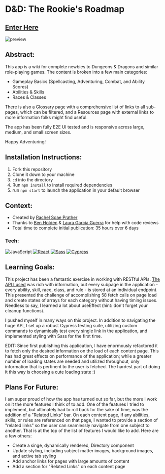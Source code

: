 # D&D: The Rookie's Roadmap
## [Enter Here](https://dnd-rookie-roadmap.vercel.app)
![preview](https://media.giphy.com/media/v1.Y2lkPTc5MGI3NjExZWVlbTNianpybmE5cmo0enJsYWo3aHA1dDZzd2g0MzJuMmFieW9zYiZlcD12MV9pbnRlcm5hbF9naWZfYnlfaWQmY3Q9Zw/fRA14DmnPW3Sh6gHMY/giphy.gif)

## Abstract:
[//]: <> (Briefly describe what you built and its features. What problem is the app solving? How does this application solve that problem?)
This app is a wiki for complete newbies to Dungeons & Dragons and similar role-playing games. The content is broken into a few main categories:
- Gameplay Basics (Spellcasting, Adventuring, Combat, and Ability Scores)
- Abilities & Skills
- Races & Classes

There is also a Glossary page with a comprehensive list of links to all sub-pages, which can be filtered, and a Resources page with external links to more information folks might find useful.

The app has been fully E2E UI tested and is responsive across large, medium, and small screen sizes.

Happy Adventuring!

## Installation Instructions:
[//]: <> (What steps does a person have to take to get your app cloned down and running?)
1. Fork this repository
2. Clone it down to your machine
3. `cd` into the directory
4. Run `npm install` to install required dependencies
5. run `npm start` to launch the application in your default browser

## Context:
[//]: <> (Give some context for the project here. How long did you have to work on it? How far into the Turing program are you?)
- Created by [Rachel Soae Prather](https://github.com/rachelsoae)
- Thanks to [Ben Holden](https://github.com/BenHolden010) & [Laura Garcia Guerra](https://github.com/lauraguerra1) for help with code reviews
- Total time to complete initial publication: 35 hours over 6 days

### Tech:
![JavaScript][JavaScript]
[![React][React]][React-url]
[![Sass][Sass]][Sass-url]
[![Cypress][Cypress]][Cypress-url]

## Learning Goals:
[//]: <> (What were the learning goals of this project? What tech did you work with?)
This project has been a fantastic exercise in working with RESTful APIs. [The API I used](https://www.dnd5eapi.co/docs/) was rich with information, but every subpage in the application - every ability, skill, race, class, and rule - is stored at an individual endpoint. This presented the challenge of accomplishing 58 fetch calls on page load and create states of arrays for each category without having timing issues. Needless to say, I learned a lot about useEffect (hint: don't forget your cleanup functions).

I pushed myself in many ways on this project. In addition to navigating the huge API, I set up a robust Cypress testing suite, utilizing custom commands to dynamically test every single link in the application, and implemented styling with Sass for the first time.

EDIT: Since first publishing this application, I have enormously refactored it to fetch only the desired information on the load of each content page. This has had great effects on performance of the application; while a greater number of loading states are needed and utilized throughout, only information that is pertinent to the user is fetched. The hardest part of doing it this way is choosing a cute loading state :)

## Plans For Future:
[//]: <> (What are 2-3 wins you have from this project? What were some challenges you faced - and how did you get over them?)
I am super proud of how the app has turned out so far, but the more I work on it the more features I think of to add. One of the features I tried to implement, but ultimately had to roll back for the sake of time, was the addition of a "Related Links" bar. On each content page, if any abilities, skills, or rules are referenced on that page, I wanted to provide a section of "related links" so the user can seamlessly navigate from one subject to another. That is at the top of the list of features I would like to add. Here are a few others:

- Create a singe, dynamically rendered, Directory component
- Update styling, including subject matter images, background images, and active tab styling
- Add anchor links for pages with large amounts of content
- Add a section for "Related Links" on each content page

[JavaScript]: https://img.shields.io/badge/JavaScript-%23F7DF1E?style=for-the-badge&logo=javascript&logoColor=black
[React]: https://img.shields.io/badge/React-%2361DAFB?style=for-the-badge&logo=react&logoColor=black
[React-url]: https://react.dev/
[Sass]: https://img.shields.io/badge/Sass-%23CC6699?style=for-the-badge&logo=sass&logoColor=white
[Sass-url]: https://sass-lang.com/
[Cypress]: https://img.shields.io/badge/Cypress-%2317202C?style=for-the-badge&logo=cypress&logoColor=white
[Cypress-url]: https://docs.cypress.io/guides/overview/why-cypress
